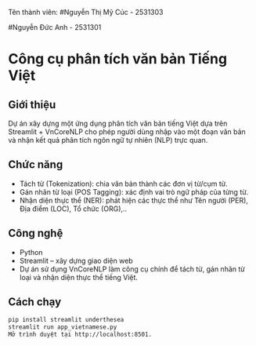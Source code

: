 Tên thành viên: 
#Nguyễn Thị Mỹ Cúc - 2531303

#Nguyễn Đức Anh - 2531301
# Công cụ phân tích văn bản Tiếng Việt
## Giới thiệu
   Dự án xây dựng một ứng dụng phân tích văn bản tiếng Việt dựa trên Streamlit + VnCoreNLP cho phép người dùng nhập vào một đoạn văn bản và nhận kết quả phân tích ngôn ngữ tự nhiên (NLP) trực quan.
  

## Chức năng
- Tách từ (Tokenization): chia văn bản thành các đơn vị từ/cụm từ.
- Gán nhãn từ loại (POS Tagging): xác định vai trò ngữ pháp của từng từ.
- Nhận diện thực thể (NER): phát hiện các thực thể như Tên người (PER), Địa điểm (LOC), Tổ chức (ORG),..
## Công nghệ
- Python
- Streamlit
– xây dựng giao diện web
- Dự án sử dụng VnCoreNLP làm công cụ chính để tách từ, gán nhãn từ loại và nhận diện thực thể tiếng Việt.

## Cách chạy
```bash
pip install streamlit underthesea
streamlit run app_vietnamese.py
Mở trình duyệt tại http://localhost:8501.
